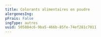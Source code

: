 ```yaml
---
title: Colorants alimentaires en poudre
alergenesIng:
pFrais: False
ingType: autres
uuid: 505804c6-9ba5-466b-85fe-74ef281c7011
---
```

